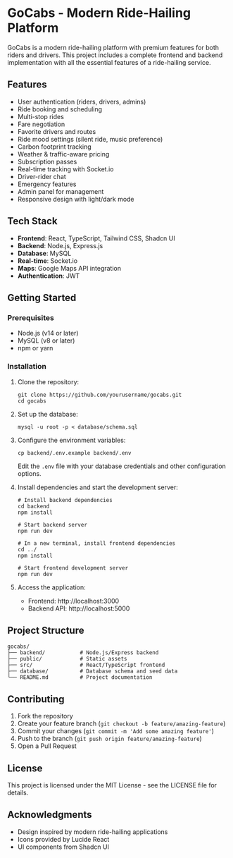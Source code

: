 
# GoCabs - Modern Ride-Hailing Platform

GoCabs is a modern ride-hailing platform with premium features for both riders and drivers. This project includes a complete frontend and backend implementation with all the essential features of a ride-hailing service.

## Features

- User authentication (riders, drivers, admins)
- Ride booking and scheduling
- Multi-stop rides
- Fare negotiation
- Favorite drivers and routes
- Ride mood settings (silent ride, music preference)
- Carbon footprint tracking
- Weather & traffic-aware pricing
- Subscription passes
- Real-time tracking with Socket.io
- Driver-rider chat
- Emergency features
- Admin panel for management
- Responsive design with light/dark mode

## Tech Stack

- **Frontend**: React, TypeScript, Tailwind CSS, Shadcn UI
- **Backend**: Node.js, Express.js
- **Database**: MySQL
- **Real-time**: Socket.io
- **Maps**: Google Maps API integration
- **Authentication**: JWT

## Getting Started

### Prerequisites

- Node.js (v14 or later)
- MySQL (v8 or later)
- npm or yarn

### Installation

1. Clone the repository:
   ```
   git clone https://github.com/yourusername/gocabs.git
   cd gocabs
   ```

2. Set up the database:
   ```
   mysql -u root -p < database/schema.sql
   ```

3. Configure the environment variables:
   ```
   cp backend/.env.example backend/.env
   ```
   Edit the `.env` file with your database credentials and other configuration options.

4. Install dependencies and start the development server:
   ```
   # Install backend dependencies
   cd backend
   npm install
   
   # Start backend server
   npm run dev
   
   # In a new terminal, install frontend dependencies
   cd ../
   npm install
   
   # Start frontend development server
   npm run dev
   ```

5. Access the application:
   - Frontend: http://localhost:3000
   - Backend API: http://localhost:5000

## Project Structure

```
gocabs/
├── backend/           # Node.js/Express backend
├── public/            # Static assets
├── src/               # React/TypeScript frontend
├── database/          # Database schema and seed data
└── README.md          # Project documentation
```

## Contributing

1. Fork the repository
2. Create your feature branch (`git checkout -b feature/amazing-feature`)
3. Commit your changes (`git commit -m 'Add some amazing feature'`)
4. Push to the branch (`git push origin feature/amazing-feature`)
5. Open a Pull Request

## License

This project is licensed under the MIT License - see the LICENSE file for details.

## Acknowledgments

- Design inspired by modern ride-hailing applications
- Icons provided by Lucide React
- UI components from Shadcn UI
